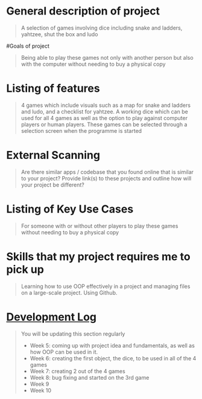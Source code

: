 # General description of project
> A selection of games involving dice including snake and ladders, yahtzee, shut the box and ludo

#Goals of project
> Being able to play these games not only with another person but also with the computer without needing to buy a physical copy

# Listing of features
> 4 games which include visuals such as a map for snake and ladders and ludo, and a checklist for yahtzee. A working dice which can be used for all 4 games as well as the option to play against computer players or human players. These games can be selected through a selection screen when the programme is started

# External Scanning
> Are there similar apps / codebase that you found online that is similar to your project?  Provide link(s) to these projects and outline how will your project be different?

# Listing of Key Use Cases
> For someone with or without other players to play these games without needing to buy a physical copy

# Skills that my project requires me to pick up
> Learning how to use OOP effectively in a project and managing files on a large-scale project. Using Github.

# [Development Log](/devlog.md)
> You will be updating this section regularly
> - Week 5: coming up with project idea and fundamentals, as well as how OOP can be used in it.
> - Week 6: creating the first object, the dice, to be used in all of the 4 games
> - Week 7: creating 2 out of the 4 games
> - Week 8: bug fixing and started on the 3rd game
> - Week 9
> - Week 10

